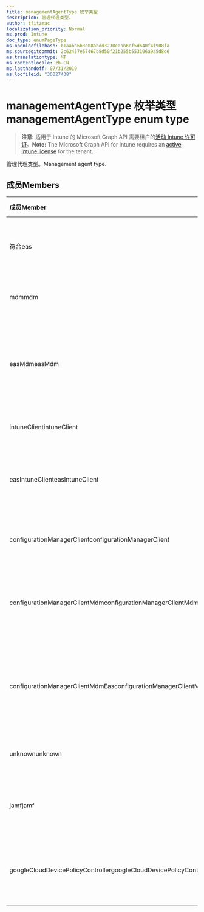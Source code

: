 ```yaml
---
title: managementAgentType 枚举类型
description: 管理代理类型。
author: tfitzmac
localization_priority: Normal
ms.prod: Intune
doc_type: enumPageType
ms.openlocfilehash: b1aabb6b3e08abdd3230eaab6ef5d640f4f908fa
ms.sourcegitcommit: 2c62457e57467b8d50f21b255b553106a9a5d8d6
ms.translationtype: MT
ms.contentlocale: zh-CN
ms.lasthandoff: 07/31/2019
ms.locfileid: "36027438"
---
```

# <a name="managementagenttype-enum-type"></a><span data-ttu-id="5a664-103">managementAgentType 枚举类型</span><span class="sxs-lookup"><span data-stu-id="5a664-103">managementAgentType enum type</span></span>

> <span data-ttu-id="5a664-104">**注意:** 适用于 Intune 的 Microsoft Graph API 需要租户的[活动 Intune 许可证](https://go.microsoft.com/fwlink/?linkid=839381)。</span><span class="sxs-lookup"><span data-stu-id="5a664-104">**Note:** The Microsoft Graph API for Intune requires an [active Intune license](https://go.microsoft.com/fwlink/?linkid=839381) for the tenant.</span></span>

<span data-ttu-id="5a664-105">管理代理类型。</span><span class="sxs-lookup"><span data-stu-id="5a664-105">Management agent type.</span></span>

## <a name="members"></a><span data-ttu-id="5a664-106">成员</span><span class="sxs-lookup"><span data-stu-id="5a664-106">Members</span></span>
|<span data-ttu-id="5a664-107">成员</span><span class="sxs-lookup"><span data-stu-id="5a664-107">Member</span></span>|<span data-ttu-id="5a664-108">值</span><span class="sxs-lookup"><span data-stu-id="5a664-108">Value</span></span>|<span data-ttu-id="5a664-109">说明</span><span class="sxs-lookup"><span data-stu-id="5a664-109">Description</span></span>|
|:---|:---|:---|
|<span data-ttu-id="5a664-110">符合</span><span class="sxs-lookup"><span data-stu-id="5a664-110">eas</span></span>|<span data-ttu-id="5a664-111">1</span><span class="sxs-lookup"><span data-stu-id="5a664-111">1</span></span>|<span data-ttu-id="5a664-112">设备由 Exchange server 管理。</span><span class="sxs-lookup"><span data-stu-id="5a664-112">The device is managed by Exchange server.</span></span>|
|<span data-ttu-id="5a664-113">mdm</span><span class="sxs-lookup"><span data-stu-id="5a664-113">mdm</span></span>|<span data-ttu-id="5a664-114">双面</span><span class="sxs-lookup"><span data-stu-id="5a664-114">2</span></span>|<span data-ttu-id="5a664-115">设备由 Intune MDM 管理。</span><span class="sxs-lookup"><span data-stu-id="5a664-115">The device is managed by Intune MDM.</span></span>|
|<span data-ttu-id="5a664-116">easMdm</span><span class="sxs-lookup"><span data-stu-id="5a664-116">easMdm</span></span>|<span data-ttu-id="5a664-117">第三章</span><span class="sxs-lookup"><span data-stu-id="5a664-117">3</span></span>|<span data-ttu-id="5a664-118">设备由 Exchange server 和 Intune MDM 管理。</span><span class="sxs-lookup"><span data-stu-id="5a664-118">The device is managed by both Exchange server and Intune MDM.</span></span>|
|<span data-ttu-id="5a664-119">intuneClient</span><span class="sxs-lookup"><span data-stu-id="5a664-119">intuneClient</span></span>|<span data-ttu-id="5a664-120">4</span><span class="sxs-lookup"><span data-stu-id="5a664-120">4</span></span>|<span data-ttu-id="5a664-121">Intune 客户端托管。</span><span class="sxs-lookup"><span data-stu-id="5a664-121">Intune client managed.</span></span>|
|<span data-ttu-id="5a664-122">easIntuneClient</span><span class="sxs-lookup"><span data-stu-id="5a664-122">easIntuneClient</span></span>|<span data-ttu-id="5a664-123">5</span><span class="sxs-lookup"><span data-stu-id="5a664-123">5</span></span>|<span data-ttu-id="5a664-124">设备为 EAS 和 Intune 客户端双重托管。</span><span class="sxs-lookup"><span data-stu-id="5a664-124">The device is EAS and Intune client dual managed.</span></span>|
|<span data-ttu-id="5a664-125">configurationManagerClient</span><span class="sxs-lookup"><span data-stu-id="5a664-125">configurationManagerClient</span></span>|<span data-ttu-id="5a664-126">utf-8</span><span class="sxs-lookup"><span data-stu-id="5a664-126">8</span></span>|<span data-ttu-id="5a664-127">设备由配置管理器管理。</span><span class="sxs-lookup"><span data-stu-id="5a664-127">The device is managed by Configuration Manager.</span></span>|
|<span data-ttu-id="5a664-128">configurationManagerClientMdm</span><span class="sxs-lookup"><span data-stu-id="5a664-128">configurationManagerClientMdm</span></span>|<span data-ttu-id="5a664-129">10 </span><span class="sxs-lookup"><span data-stu-id="5a664-129">10</span></span>|<span data-ttu-id="5a664-130">设备由 Configuration Manager 和 MDM 管理。</span><span class="sxs-lookup"><span data-stu-id="5a664-130">The device is managed by Configuration Manager and MDM.</span></span>|
|<span data-ttu-id="5a664-131">configurationManagerClientMdmEas</span><span class="sxs-lookup"><span data-stu-id="5a664-131">configurationManagerClientMdmEas</span></span>|<span data-ttu-id="5a664-132">11x17</span><span class="sxs-lookup"><span data-stu-id="5a664-132">11</span></span>|<span data-ttu-id="5a664-133">设备由 Configuration Manager、MDM 和 Eas 管理。</span><span class="sxs-lookup"><span data-stu-id="5a664-133">The device is managed by Configuration Manager, MDM and Eas.</span></span>|
|<span data-ttu-id="5a664-134">unknown</span><span class="sxs-lookup"><span data-stu-id="5a664-134">unknown</span></span>|<span data-ttu-id="5a664-135">位</span><span class="sxs-lookup"><span data-stu-id="5a664-135">16</span></span>|<span data-ttu-id="5a664-136">未知的管理代理类型。</span><span class="sxs-lookup"><span data-stu-id="5a664-136">Unknown management agent type.</span></span>|
|<span data-ttu-id="5a664-137">jamf</span><span class="sxs-lookup"><span data-stu-id="5a664-137">jamf</span></span>|<span data-ttu-id="5a664-138">32</span><span class="sxs-lookup"><span data-stu-id="5a664-138">32</span></span>|<span data-ttu-id="5a664-139">设备属性是从 Jamf 中提取的。</span><span class="sxs-lookup"><span data-stu-id="5a664-139">The device attributes are fetched from Jamf.</span></span>|
|<span data-ttu-id="5a664-140">googleCloudDevicePolicyController</span><span class="sxs-lookup"><span data-stu-id="5a664-140">googleCloudDevicePolicyController</span></span>|<span data-ttu-id="5a664-141">64</span><span class="sxs-lookup"><span data-stu-id="5a664-141">64</span></span>|<span data-ttu-id="5a664-142">设备由 Google 的 CloudDPC 管理。</span><span class="sxs-lookup"><span data-stu-id="5a664-142">The device is managed by Google's CloudDPC.</span></span>|




